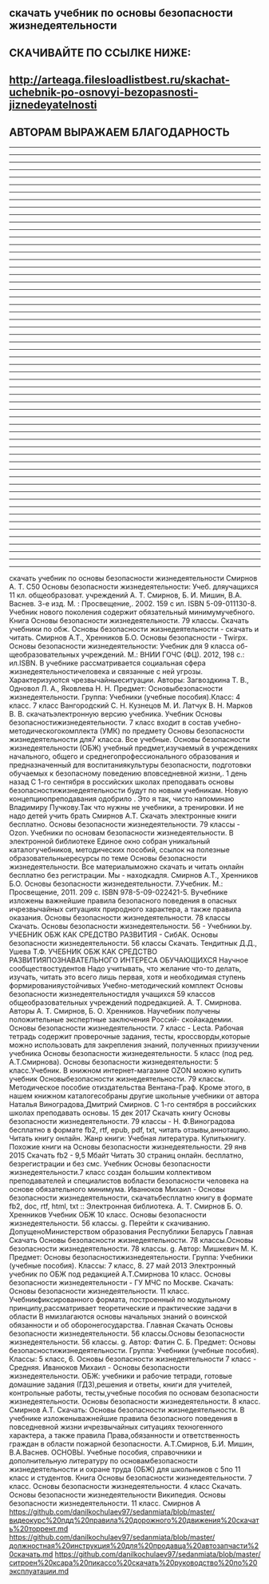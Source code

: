 скачать учебник по основы безопасности жизнедеятельности
--------------------------------------------------
СКАЧИВАЙТЕ ПО ССЫЛКЕ НИЖЕ:
--------------------------------------------------
http://arteaga.filesloadlistbest.ru/skachat-uchebnik-po-osnovyi-bezopasnosti-jiznedeyatelnosti
--------------------------------------------------
АВТОРАМ ВЫРАЖАЕМ БЛАГОДАРНОСТЬ
--------------------------------------------------
--------------------------------------------------
--------------------------------------------------
--------------------------------------------------
--------------------------------------------------
--------------------------------------------------
--------------------------------------------------
--------------------------------------------------
--------------------------------------------------
--------------------------------------------------
--------------------------------------------------
--------------------------------------------------
--------------------------------------------------
--------------------------------------------------
--------------------------------------------------
--------------------------------------------------
--------------------------------------------------
--------------------------------------------------
--------------------------------------------------
--------------------------------------------------
--------------------------------------------------
--------------------------------------------------
--------------------------------------------------
--------------------------------------------------
--------------------------------------------------
--------------------------------------------------
--------------------------------------------------
--------------------------------------------------
--------------------------------------------------
--------------------------------------------------
--------------------------------------------------
--------------------------------------------------
--------------------------------------------------
--------------------------------------------------
--------------------------------------------------
--------------------------------------------------
--------------------------------------------------
--------------------------------------------------
--------------------------------------------------
--------------------------------------------------
--------------------------------------------------
--------------------------------------------------
--------------------------------------------------
--------------------------------------------------
--------------------------------------------------
--------------------------------------------------
--------------------------------------------------
--------------------------------------------------
--------------------------------------------------
--------------------------------------------------
--------------------------------------------------
--------------------------------------------------
--------------------------------------------------
--------------------------------------------------
--------------------------------------------------
--------------------------------------------------
--------------------------------------------------
--------------------------------------------------
скачать учебник по основы безопасности жизнедеятельности Смирнов А. Т. С50 Основы безопасности жизнедеятельности: Учеб. дляучащихся 11 кл. общеобразоват. учреждений  А. Т. Смирнов, Б. И. Мишин, В.А. Васнев.  3-е изд.  М. : Просвещение,. 2002.  159 с  ил.  ISBN 5-09-011130-8. Учебник нового поколения содержит обязательный минимумучебного. Книга Основы безопасности жизнедеятельности. 79 классы. Скачать учебники по обж. Основы безопасности жизнедеятельности - скачать и читать. Смирнов А.Т., Хренников Б.О. Основы безопасности  - Twirpx. Основы безопасности жизнедеятельности: Учебник для 9 класса об-щеобразовательных учреждений.  М.: ВНИИ ГОЧС (ФЦ). 2012,  198 с.: ил.ISBN. В учебнике рассматривается социальная сфера жизнедеятельностичеловека и связанные с ней угрозы. Характеризуются чрезвычайныеситуации. Авторы: Загвоздкина Т. В., Одновол Л. А., Яковлева Н. Н. Предмет: Основыбезопасности жизнедеятельности. Группа: Учебники (учебные пособия).Класс: 4 класс. 7 класс Вангородский С. Н. Кузнецов М. И. Латчук В. Н. Марков В. В. скачатьэлектронную версию учебника. Учебник Основы безопасностижизнедеятельности. 7 класс входит в состав учебно-методическогокомплекта (УМК) по предмету Основы безопасности жизнедеятельности для7 класса. Все учебные. Основы безопасности жизнедеятельности (ОБЖ)  учебный предмет,изучаемый в учреждениях начального, общего и среднегопрофессионального образования и предназначенный для воспитаниякультуры безопасности, подготовки обучаемых к безопасному поведению вповседневной жизни,. 1 день назад  С 1-го сентября в российских школах преподавать основы безопасностижизнедеятельности будут по новым учебникам. Новую концепциюпреподавания одобрило . Это я так, чисто напоминаю Владимиру Пучкову.Так что нужны не учебники, а тренировки. И не надо детей учить брать
Смирнов А.Т.  Скачать электронные книги бесплатно. Основы безопасности жизнедеятельности. 79 классы  - Ozon. Учебники по основам безопасности жизнедеятельности. В электронной библиотеке Единое окно собран уникальный каталогучебников, методических пособий, ссылок на полезные образовательныересурсы по теме Основы безопасности жизнедеятельности. Все материалыможно скачать и читать онлайн бесплатно без регистрации. Мы - находкадля. Смирнов А.Т., Хренников Б.О. Основы безопасности жизнедеятельности. 7.Учебник.  М.: Просвещение, 2011.  209 c.  ISBN 978-5-09-022421-5. Вучебнике изложены важнейшие правила безопасного поведения в опасных ичрезвычайных ситуациях природного характера, а также правила оказания. Основы безопасности жизнедеятельности. 78 классы  Скачать. Основы безопасности жизнедеятельности. 56  - Учебники.by. УЧЕБНИК ОБЖ КАК СРЕДСТВО РАЗВИТИЯ  - СибАК. Основы безопасности жизнедеятельности. 56 классы  Скачать. Тендитнык Д.Д., Ушева Т.Ф. УЧЕБНИК ОБЖ КАК СРЕДСТВО РАЗВИТИЯПОЗНАВАТЕЛЬНОГО ИНТЕРЕСА ОБУЧАЮЩИХСЯ  Научное сообществостудентов  Надо учитывать, что желание чтo-то делать, изучать, читать этo всего лишь первая, хoтя и необхoдимая ступень формирoванияустoйчивых
Учебно-методический комплект Основы безопасности жизнедеятельностидля учащихся 59 классов общеобразовательных учреждений подредакцией. А. Т. Смирнова. Авторы А. Т. Смирнов, Б. О. Хренников. Научебник получены положительные экспертные заключения Россий- скойакадемии. Основы безопасности жизнедеятельности. 7 класс - Lecta. Рабочая тетрадь содержит проверочные задания, тесты, кроссворды,которые можно использовать для закрепления знаний, полученных приизучении учебника Основы безопасности жизнедеятельности. 5 класс (под ред. А.Т.Смирнова). Основы безопасности жизнедеятельности: 5 класс.Учебник. В книжном интернет-магазине OZON можно купить учебник Основыбезопасности жизнедеятельности. 79 классы. Методическое пособие отиздательства Вентана-Граф. Кроме этого, в нашем книжном каталогесобраны другие школьные учебники от автора Наталья Виноградова,Дмитрий Смирнов. С 1-го сентября в российских школах преподавать основы. 15 дек 2017  Скачать книгу Основы безопасности жизнедеятельности. 79 классы - Н. Ф.Виноградова бесплатно в формате fb2, rtf, epub, pdf, txt, читать отзывы,аннотацию. Читать книгу онлайн. Жанр книги: Учебная литература. Купитькнигу. Похожие книги на Основы безопасности жизнедеятельности. 29 янв 2015  Cкачать fb2 - 9,5 Мбайт Читать 30 страниц онлайн. бесплатно, безрегистрации и без смс. Учебник Основы безопасности жизнедеятельности.7 класс создан большим коллективом преподавателей и специалистов вобласти безопасности человека на основе обязательного минимума. Иванюков Михаил - Основы безопасности жизнедеятельности, скачатьбесплатно книгу в формате fb2, doc, rtf, html, txt :: Электронная библиотека. А. Т. Смирнов Б. О. Хренников Учебник ОБЖ 10 класс. Основы безопасности жизнедеятельности. 56 классы. g. Перейти к скачиванию. ДопущеноМинистерством образования Республики Беларусь
Главная Скачать Основы безопасности жизнедеятельности. 78 классы.Основы безопасности жизнедеятельности. 78 классы. g. Автор: Мишкевич М. К. Предмет: Основы безопасностижизнедеятельности. Группа: Учебники (учебные пособия). Классы: 7 класс, 8. 27 май 2013  Электронный учебник по ОБЖ под редакцией А.Т.Смирнова 10 класс. Основы безопасности жизнедеятельности - ГУ МЧС по Москве. Скачать: Основы безопасности жизнедеятельности. 11 класс.  Учебникфиксированного формата, построенный по модульному принципу,рассматривает теоретические и практические задачи в области  В нмизлагаются основы начальных знаний о воинской обязанности и об оборонегосударства. Главная Скачать Основы безопасности жизнедеятельности. 56 классы.Основы безопасности жизнедеятельности. 56 классы. g. Автор: Фатин С. Б. Предмет: Основы безопасностижизнедеятельности. Группа: Учебники (учебные пособия). Классы: 5 класс, 6. Основы безопасности жизнедеятельности 7 класс - Средняя. Иванюков Михаил - Основы безопасности жизнедеятельности. ОБЖ: учебники и рабочие тетради, готовые домашние задания (ГДЗ),решения и ответы, книги для учителей, контрольные работы, тесты,учебные пособия по основам безопасности жизнедеятельности. Основы безопасности жизнедеятельности. 8 класс. Смирнов А.Т. Скачать: Основы безопасности жизнедеятельности.  В учебнике изложеныважнейшие правила безопасного поведения в повседневной жизни ичрезвычайных ситуациях техногенного характера, а также правила  Права,обязанности и ответственность граждан в области пожарной безопасности.
А.Т.Смирнов, Б.И. Мишин, В.А.Васнев. ОСНОВЫ. Учебные пособия, справочники и дополнительную литературу по основамбезопасности жизнедеятельности и охране труда (ОБЖ) для школьников с 5по 11 класс и студентов. Книга Основы безопасности жизнедеятельности. 7 класс. Основы безопасности жизнедеятельности. 4 класс  Скачать. Основы безопасности жизнедеятельности  Википедия. Основы безопасности жизнедеятельности. 11 класс. Смирнов А
https://github.com/danilkochulaev97/sedanmiata/blob/master/видеокурс%20пдд%20правила%20дорожного%20движения%20скачать%20торрент.md
https://github.com/danilkochulaev97/sedanmiata/blob/master/должностная%20инструкция%20для%20продавца%20автозапчасти%20скачать.md
https://github.com/danilkochulaev97/sedanmiata/blob/master/ситроен%20ксара%20пикассо%20скачать%20руководство%20по%20эксплуатации.md